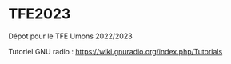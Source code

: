 # TFE2023
Dépot pour le TFE Umons 2022/2023

Tutoriel GNU radio : https://wiki.gnuradio.org/index.php/Tutorials